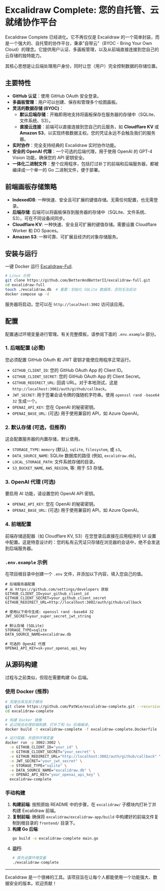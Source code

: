 # Excalidraw Complete: 您的自托管、云就绪协作平台

Excalidraw Complete 已经进化。它不再仅仅是 Excalidraw 的一个简单封装，而是一个强大的、自托管的协作平台，秉承"自带云"（BYOC - Bring Your Own Cloud）的理念。它提供用户认证、多画板管理，以及从前端直接连接到您自己的云存储的独特能力。

其核心思想是让后端处理用户身份，同时让您（用户）完全控制数据的存储位置。

## 主要特性

- **GitHub 认证**：使用 GitHub OAuth 安全登录。
- **多画板管理**：用户可以创建、保存和管理多个绘图画板。
- **灵活的数据存储 (BYOC)**：
    - **默认后端存储**：开箱即用地支持将画板保存在服务器的存储中（SQLite、文件系统、S3）。
    - **直接云连接**：前端可以直接连接到您自己的云服务，如 **Cloudflare KV** 或 **Amazon S3**，以实现终极数据主权。您的凭证永远不会触及我们的服务器。
- **实时协作**：完全支持经典的 Excalidraw 实时协作功能。
- **安全的 OpenAI 代理**：一个可选的后端代理，用于使用 OpenAI 的 GPT-4 Vision 功能，确保您的 API 密钥安全。
- **一体化二进制文件**：整个应用程序，包括打过补丁的前端和后端服务器，都被编译成一个单一的 Go 二进制文件，便于部署。

## 前端画板存储策略

- **IndexedDB**: 一种快速、安全且可扩展的键值存储。无需任何配置，也无需登录。
- **后端存储**: 后端可以将画板保存到服务器的存储中（SQLite、文件系统、S3）。可在不同设备间同步。
- **Cloudflare KV**: 一种快速、安全且可扩展的键值存储。需要设置 Cloudflare Worker 和 DO Spaces。
- **Amazon S3**: 一种可靠、可扩展且经济的对象存储服务。

## 安装与运行

一键 Docker 运行 [Excalidraw-Full](https://github.com/BetterAndBetterII/excalidraw-full).

```bash
# Linux 示例
git clone https://github.com/BetterAndBetterII/excalidraw-full.git
cd excalidraw-full
touch ./excalidraw.db  # 重要：初始化 SQLite 数据库，否则无法启动
docker compose up -d
```

服务器将启动，您可以在 `http://localhost:3002` 访问该应用。

## 配置

配置通过环境变量进行管理。有关完整模板，请参阅下面的 `.env.example` 部分。

### 1. 后端配置 (必需)

您必须配置 GitHub OAuth 和 JWT 密钥才能使应用程序正常运行。

- `GITHUB_CLIENT_ID`: 您的 GitHub OAuth App 的 Client ID。
- `GITHUB_CLIENT_SECRET`: 您的 GitHub OAuth App 的 Client Secret。
- `GITHUB_REDIRECT_URL`: 回调 URL。对于本地测试，这是 `http://localhost:3002/auth/github/callback`。
- `JWT_SECRET`: 用于签署会话令牌的强随机字符串。使用 `openssl rand -base64 32` 生成一个。
- `OPENAI_API_KEY`: 您在 OpenAI 的秘密密钥。
- `OPENAI_BASE_URL`: (可选) 用于使用兼容的 API，如 Azure OpenAI。

### 2. 默认存储 (可选，但推荐)

这会配置服务器的内置存储，默认使用。

- `STORAGE_TYPE`: `memory` (默认), `sqlite`, `filesystem`, 或 `s3`。
- `DATA_SOURCE_NAME`: SQLite 数据库的路径 (例如, `excalidraw.db`)。
- `LOCAL_STORAGE_PATH`: 文件系统存储的目录。
- `S3_BUCKET_NAME`, `AWS_REGION`, 等: 用于 S3 存储。

### 3. OpenAI 代理 (可选)

要启用 AI 功能，请设置您的 OpenAI API 密钥。

- `OPENAI_API_KEY`: 您在 OpenAI 的秘密密钥。
- `OPENAI_BASE_URL`: (可选) 用于使用兼容的 API，如 Azure OpenAI。

### 4. 前端配置

前端存储适配器（如 Cloudflare KV, S3）在您登录后直接在应用程序的 UI 设置中配置。这是特意设计的：您的私有云凭证只存储在浏览器的会话中，绝不会发送到后端服务器。

### `.env.example` 示例

在项目根目录中创建一个 `.env` 文件，并添加以下内容，填入您自己的值。

```env
# 后端服务器配置
# 从 https://github.com/settings/developers 获取
GITHUB_CLIENT_ID=your_github_client_id
GITHUB_CLIENT_SECRET=your_github_client_secret
GITHUB_REDIRECT_URL=http://localhost:3002/auth/github/callback

# 使用以下命令生成: openssl rand -base64 32
JWT_SECRET=your_super_secret_jwt_string

# 默认存储 (SQLite)
STORAGE_TYPE=sqlite
DATA_SOURCE_NAME=excalidraw.db

# 可选的 OpenAI 代理
OPENAI_API_KEY=sk-your_openai_api_key
```

## 从源码构建

过程与之前类似，但现在需要构建 Go 后端。

### 使用 Docker (推荐)

```bash
# 克隆仓库及其子模块
git clone https://github.com/PatWie/excalidraw-complete.git --recursive
cd excalidraw-complete

# 构建 Docker 镜像
# 此过程会处理前端构建、打补丁和 Go 后端编译。
docker build -t excalidraw-complete -f excalidraw-complete.Dockerfile .

# 运行容器，并提供环境变量
docker run -p 3002:3002 \
  -e GITHUB_CLIENT_ID="your_id" \
  -e GITHUB_CLIENT_SECRET="your_secret" \
  -e GITHUB_REDIRECT_URL="http://localhost:3002/auth/github/callback" \
  -e JWT_SECRET="your_jwt_secret" \
  -e STORAGE_TYPE="sqlite" \
  -e DATA_SOURCE_NAME="excalidraw.db" \
  -e OPENAI_API_KEY="your_openai_api_key" \
  excalidraw-complete
```

### 手动构建

1.  **构建前端**: 按照原始 README 中的步骤，在 `excalidraw/` 子模块内打补丁并构建 Excalidraw 前端。
2.  **复制前端**: 确保将 `excalidraw/excalidraw-app/build` 中构建好的前端文件复制到根目录的 `frontend/` 目录下。
3.  **构建 Go 后端**:
    ```bash
    go build -o excalidraw-complete main.go
    ```
4.  **运行**:
    ```bash
    # 首先设置环境变量
    ./excalidraw-complete
    ```
---

Excalidraw 是一个很棒的工具。该项目旨在让每个人都能使用一个功能强大、数据安全的版本。欢迎贡献！ 